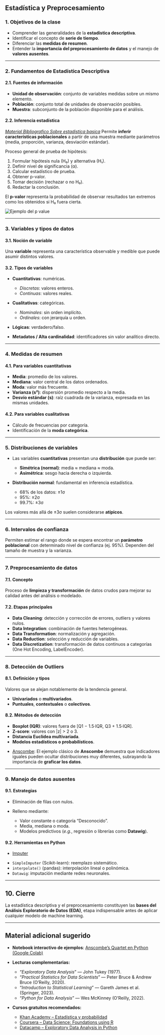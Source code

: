 ## **Estadística y Preprocesamiento**

### **1. Objetivos de la clase**

* Comprender las generalidades de la **estadística descriptiva**.
* Identificar el concepto de **serie de tiempo**.
* Diferenciar las **medidas de resumen**.
* Entender la **importancia del preprocesamiento de datos** y el manejo de **valores ausentes**.

---

### **2. Fundamentos de Estadística Descriptiva**

#### **2.1. Fuentes de información**

* **Unidad de observación**: conjunto de variables medidas sobre un mismo elemento.
* **Población**: conjunto total de unidades de observación posibles.
* **Muestra**: subconjunto de la población disponible para el análisis.

#### **2.2. Inferencia estadística**
_[Material Bibliografico Sobre estadistica basica](https://openstax.org/books/introducci%C3%B3n-estad%C3%ADstica/pages/9-1-hipotesis-nula-y-alternativa)_
Permite **inferir características poblacionales** a partir de una muestra mediante parámetros (media, proporción, varianza, desviación estándar).

Proceso general de prueba de hipótesis:

1. Formular hipótesis nula (H₀) y alternativa (H₁).
2. Definir nivel de significancia (α).
3. Calcular estadístico de prueba.
4. Obtener p-valor.
5. Tomar decisión (rechazar o no H₀).
6. Redactar la conclusión.

El **p-valor** representa la probabilidad de observar resultados tan extremos como los obtenidos si H₀ fuera cierta.

![Ejemplo del p value](p_value.png)

---

### **3. Variables y tipos de datos**

#### **3.1. Noción de variable**

Una **variable** representa una característica observable y medible que puede asumir distintos valores.

#### **3.2. Tipos de variables**

* **Cuantitativas**: numéricas.

  * *Discretas*: valores enteros.
  * *Continuas*: valores reales.
* **Cualitativas**: categóricas.

  * *Nominales*: sin orden implícito.
  * *Ordinales*: con jerarquía u orden.
* **Lógicas**: verdadero/falso.
* **Metadatos / Alta cardinalidad**: identificadores sin valor analítico directo.

---

### **4. Medidas de resumen**

#### **4.1. Para variables cuantitativas**

* **Media**: promedio de los valores.
* **Mediana**: valor central de los datos ordenados.
* **Moda**: valor más frecuente.
* **Varianza (s²)**: dispersión promedio respecto a la media.
* **Desvío estándar (s)**: raíz cuadrada de la varianza, expresada en las mismas unidades.

#### **4.2. Para variables cualitativas**

* Cálculo de frecuencias por categoría.
* Identificación de la **moda categórica**.

---

### **5. Distribuciones de variables**

* Las variables **cuantitativas** presentan una **distribución** que puede ser:

  * **Simétrica (normal)**: media ≈ mediana ≈ moda.
  * **Asimétrica**: sesgo hacia derecha o izquierda.
* **Distribución normal**: fundamental en inferencia estadística.

  * 68% de los datos: ±1σ
  * 95%: ±2σ
  * 99.7%: ±3σ

Los valores más allá de ±3σ suelen considerarse **atípicos**.

---

### **6. Intervalos de confianza**

Permiten estimar el rango donde se espera encontrar un **parámetro poblacional** con determinado nivel de confianza (ej. 95%).
Dependen del tamaño de muestra y la varianza.

---

### **7. Preprocesamiento de datos**

#### **7.1. Concepto**

Proceso de **limpieza y transformación** de datos crudos para mejorar su calidad antes del análisis o modelado.

#### **7.2. Etapas principales**

* **Data Cleaning**: detección y corrección de errores, outliers y valores nulos.
* **Data Integration**: combinación de fuentes heterogéneas.
* **Data Transformation**: normalización y agregación.
* **Data Reduction**: selección y reducción de variables.
* **Data Discretization**: transformación de datos continuos a categorías (One Hot Encoding, LabelEncoder).

---

### **8. Detección de Outliers**

#### **8.1. Definición y tipos**

Valores que se alejan notablemente de la tendencia general.

* **Univariados** o **multivariados**.
* **Puntuales**, **contextuales** o **colectivos**.

#### **8.2. Métodos de detección**

* **Boxplot (IQR)**: valores fuera de [Q1 − 1.5·IQR, Q3 + 1.5·IQR].
* **Z-score**: valores con |z| > 2 o 3.
* **Distancia Euclídea multivariada**.
* **Modelos estadísticos o probabilísticos**.

- [Anscombe](00_anscombe_sample.ipynb): El ejemplo clásico de **Anscombe** demuestra que indicadores iguales pueden ocultar distribuciones muy diferentes, subrayando la importancia de **graficar los datos**.

---

### **9. Manejo de datos ausentes**

#### **9.1. Estrategias**

* Eliminación de filas con nulos.
* Relleno mediante:

  * Valor constante o categoría “Desconocido”.
  * Media, mediana o moda.
  * Modelos predictivos (*e.g.*, regresión o librerías como **Datawig**).

#### **9.2. Herramientas en Python**

- [Imputer](/05_visualizaciones_avanzadas/clase_teorica/00_extra_imputers.md)

* `SimpleImputer` (Scikit-learn): reemplazo sistemático.
* `interpolate()` (pandas): interpolación lineal o polinómica.
* `Datawig`: imputación mediante redes neuronales.

---

## **10. Cierre**

La estadística descriptiva y el preprocesamiento constituyen las **bases del Análisis Exploratorio de Datos (EDA)**, etapa indispensable antes de aplicar cualquier modelo de machine learning.

---

## **Material adicional sugerido**

* **Notebook interactivo de ejemplos**:
  [Anscombe’s Quartet en Python (Google Colab)](https://colab.research.google.com/drive/1Mwq6rJ-E-yImO7Yw7mg7NonQy4e-Pi4N?usp=sharing)

* **Lecturas complementarias:**

  * “*Exploratory Data Analysis*” — John Tukey (1977).
  * “*Practical Statistics for Data Scientists*” — Peter Bruce & Andrew Bruce (O’Reilly, 2020).
  * “*Introduction to Statistical Learning*” — Gareth James et al. (Springer, 2023).
  * “*Python for Data Analysis*” — Wes McKinney (O’Reilly, 2022).

* **Cursos gratuitos recomendados:**

  * [Khan Academy – Estadística y probabilidad](https://es.khanacademy.org/math/statistics-probability)
  * [Coursera – Data Science: Foundations using R](https://www.coursera.org/specializations/data-science-foundations-r)
  * [Datacamp – Exploratory Data Analysis in Python](https://www.datacamp.com/courses/exploratory-data-analysis-in-python)
